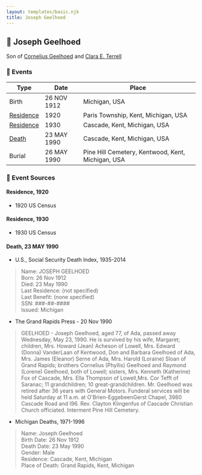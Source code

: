 ```yaml
---
layout: templates/basic.njk
title: Joseph Geelhoed
---
```

## 🔵 Joseph Geelhoed

Son of [Cornelius Geelhoed](/people/9/92844960) and [Clara E. Terrell](/people/6/62490094)

### 📆 Events

Type | Date | Place
------ | ------ | ------
Birth | 26 NOV 1912 | Michigan, USA
[Residence](#event-1) | 1920 | Paris Township, Kent, Michigan, USA
[Residence](#event-2) | 1930 | Cascade, Kent, Michigan, USA
[Death](#event-3) | 23 MAY 1990 | Cascade, Kent, Michigan, USA
Burial | 26 MAY 1990 | Pine Hill Cemetery, Kentwood, Kent, Michigan, USA

### 📰 Event Sources

#### <a id="event-1"></a> Residence, 1920
* 1920 US Census

#### <a id="event-2"></a> Residence, 1930
* 1930 US Census

#### <a id="event-3"></a> Death, 23 MAY 1990
* U.S., Social Security Death Index, 1935-2014
>   
  > Name: JOSEPH GEELHOED  
  > Born: 26 Nov 1912  
  > Died: 23 May 1990  
  > Last Residence: (not specified)  
  > Last Benefit: (none specified)  
  > SSN: ###-##-####  
  > Issued: Michigan
* The Grand Rapids Press  - 20 Nov 1990
>   
  > GEELHOED - Joseph Geelhoed, aged 77, of Ada, passed away Wednesday, May 23, 1990. He is survived by his wife, Margaret; children, Mrs. Howard (Jean) Acheson of Lowell, Mrs. Edward (Donna) VanderLaan of Kentwood, Don and Barbara Geelhoed of Ada, Mrs. James (Eleanor) Serne of Ada, Mrs. Harold (Loraine) Sloan of Grand Rapids; brothers Cornelius (Phyllis) Geelhoed and Raymond (Lorene) Geelhoed, both of Lowell; sisters, Mrs. Kenneth (Katherine) Fox of Cascade, Mrs. Ella Thompson of Lowell,Mrs. Cor Tefft of Saranac; 11 grandchildren; 10 great-grandchildren. Mr. Geelhoed was retired after 36 years with General Motors. Funderal services will be held Saturday at 11 a.m. at O'Brien-EggebeenGerst Chapel, 3980 Cascade Road and I96. Rev. Clayton Klingenfus of Cascade Christian Church officiated. Interment Pine Hill Cemetery.
* Michigan Deaths, 1971-1996
>   
  > Name:  Joseph Geelhoed  
  > Birth Date: 26 Nov 1912  
  > Death Date: 23 May 1990  
  > Gender: Male  
  > Residence: Cascade, Kent, Michigan  
  > Place of Death: Grand Rapids, Kent, Michigan
